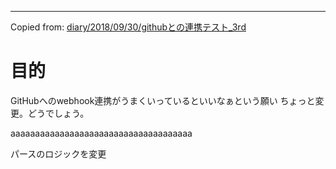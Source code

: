 ---

Copied from: [diary/2018/09/30/githubとの連携テスト_3rd](/posts/26)

# 目的
GitHubへのwebhook連携がうまくいっているといいなぁという願い
ちょっと変更。どうでしょう。

aaaaaaaaaaaaaaaaaaaaaaaaaaaaaaaaaaaaa

パースのロジックを変更
